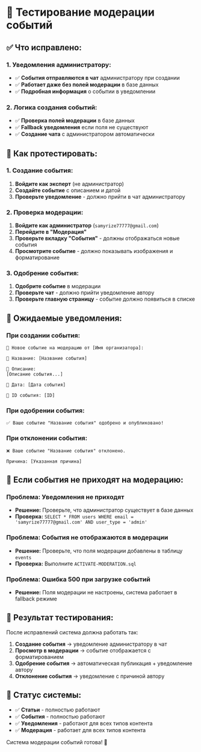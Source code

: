 # 🎉 Тестирование модерации событий

## ✅ **Что исправлено:**

### **1. Уведомления администратору:**
- ✅ **События отправляются в чат** администратору при создании
- ✅ **Работает даже без полей модерации** в базе данных
- ✅ **Подробная информация** о событии в уведомлении

### **2. Логика создания событий:**
- ✅ **Проверка полей модерации** в базе данных
- ✅ **Fallback уведомления** если поля не существуют
- ✅ **Создание чата** с администратором автоматически

## 🧪 **Как протестировать:**

### **1. Создание события:**
1. **Войдите как эксперт** (не администратор)
2. **Создайте событие** с описанием и датой
3. **Проверьте уведомление** - должно прийти в чат администратору

### **2. Проверка модерации:**
1. **Войдите как администратор** (`samyrize77777@gmail.com`)
2. **Перейдите в "Модерация"**
3. **Проверьте вкладку "События"** - должны отображаться новые события
4. **Просмотрите событие** - должно показывать изображения и форматирование

### **3. Одобрение события:**
1. **Одобрите событие** в модерации
2. **Проверьте чат** - должно прийти уведомление автору
3. **Проверьте главную страницу** - событие должно появиться в списке

## 📱 **Ожидаемые уведомления:**

### **При создании события:**
```
🎉 Новое событие на модерацию от [Имя организатора]:

📌 Название: [Название события]

📄 Описание:
[Описание события...]

📅 Дата: [Дата события]

🔗 ID события: [ID]
```

### **При одобрении события:**
```
✅ Ваше событие "Название события" одобрено и опубликовано!
```

### **При отклонении события:**
```
❌ Ваше событие "Название события" отклонено.

Причина: [Указанная причина]
```

## 🔧 **Если события не приходят на модерацию:**

### **Проблема: Уведомления не приходят**
- **Решение:** Проверьте, что администратор существует в базе данных
- **Проверка:** `SELECT * FROM users WHERE email = 'samyrize77777@gmail.com' AND user_type = 'admin'`

### **Проблема: События не отображаются в модерации**
- **Решение:** Проверьте, что поля модерации добавлены в таблицу `events`
- **Проверка:** Выполните `ACTIVATE-MODERATION.sql`

### **Проблема: Ошибка 500 при загрузке событий**
- **Решение:** Поля модерации не настроены, система работает в fallback режиме

## 🎯 **Результат тестирования:**

После исправлений система должна работать так:
1. **Создание события** → уведомление администратору в чат
2. **Просмотр в модерации** → событие отображается с форматированием
3. **Одобрение события** → автоматическая публикация + уведомление автору
4. **Отклонение события** → уведомление с причиной автору

## 🚀 **Статус системы:**

- ✅ **Статьи** - полностью работают
- ✅ **События** - полностью работают  
- ✅ **Уведомления** - работают для всех типов контента
- ✅ **Модерация** - работает для всех типов контента

Система модерации событий готова! 🎉
